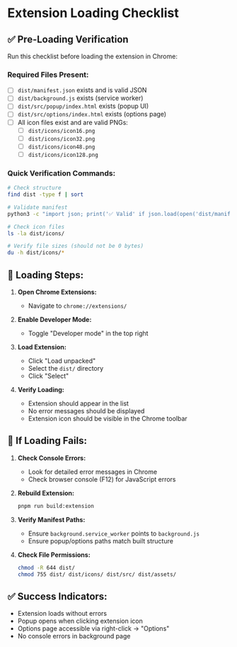 # Extension Loading Checklist

## ✅ Pre-Loading Verification

Run this checklist before loading the extension in Chrome:

### Required Files Present:

- [ ] `dist/manifest.json` exists and is valid JSON
- [ ] `dist/background.js` exists (service worker)
- [ ] `dist/src/popup/index.html` exists (popup UI)
- [ ] `dist/src/options/index.html` exists (options page)
- [ ] All icon files exist and are valid PNGs:
  - [ ] `dist/icons/icon16.png`
  - [ ] `dist/icons/icon32.png`
  - [ ] `dist/icons/icon48.png`
  - [ ] `dist/icons/icon128.png`

### Quick Verification Commands:

```bash
# Check structure
find dist -type f | sort

# Validate manifest
python3 -c "import json; print('✅ Valid' if json.load(open('dist/manifest.json')) else '❌ Invalid')"

# Check icon files
ls -la dist/icons/

# Verify file sizes (should not be 0 bytes)
du -h dist/icons/*
```

## 🚀 Loading Steps:

1. **Open Chrome Extensions:**

   - Navigate to `chrome://extensions/`

2. **Enable Developer Mode:**

   - Toggle "Developer mode" in the top right

3. **Load Extension:**

   - Click "Load unpacked"
   - Select the `dist/` directory
   - Click "Select"

4. **Verify Loading:**
   - Extension should appear in the list
   - No error messages should be displayed
   - Extension icon should be visible in the Chrome toolbar

## 🔧 If Loading Fails:

1. **Check Console Errors:**

   - Look for detailed error messages in Chrome
   - Check browser console (F12) for JavaScript errors

2. **Rebuild Extension:**

   ```bash
   pnpm run build:extension
   ```

3. **Verify Manifest Paths:**

   - Ensure `background.service_worker` points to `background.js`
   - Ensure popup/options paths match built structure

4. **Check File Permissions:**
   ```bash
   chmod -R 644 dist/
   chmod 755 dist/ dist/icons/ dist/src/ dist/assets/
   ```

## ✅ Success Indicators:

- Extension loads without errors
- Popup opens when clicking extension icon
- Options page accessible via right-click → "Options"
- No console errors in background page

